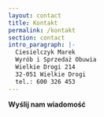 ```yaml
---
layout: contact
title: Kontakt
permalink: /kontakt
section: contact
intro_paragraph: |-
  Ciesielczyk Marek  
  Wyrób i Sprzedaż Obuwia  
  Wielkie Drogi 214  
  32-051 Wielkie Drogi  
  tel.: 600 326 453
---
```

**Wyślij nam wiadomość**
